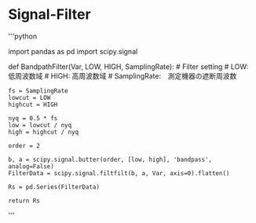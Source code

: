 # Signal-Filter

'''python

import pandas as pd
import scipy.signal

def BandpathFilter(Var, LOW, HIGH, SamplingRate):
    # Filter setting
    # LOW: 低周波数域
    # HIGH: 高周波数域
    # SamplingRate:　測定機器の遮断周波数
    
    fs = SamplingRate
    lowcut = LOW
    highcut = HIGH

    nyq = 0.5 * fs
    low = lowcut / nyq
    high = highcut / nyq

    order = 2

    b, a = scipy.signal.butter(order, [low, high], 'bandpass', analog=False)
    FilterData = scipy.signal.filtfilt(b, a, Var, axis=0).flatten()
    
    Rs = pd.Series(FilterData)
    
    return Rs
'''

